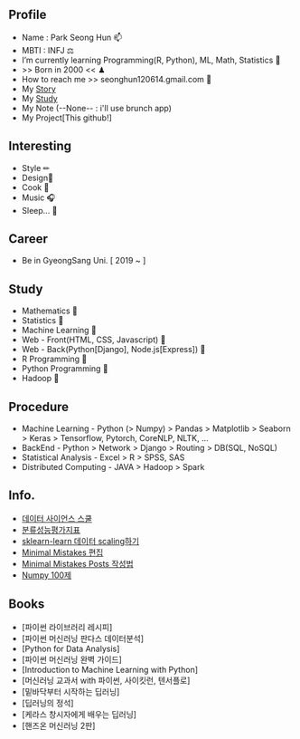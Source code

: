 ## **Profile**
- Name : Park Seong Hun 📫
- MBTI : INFJ ⚖
- I’m currently learning Programming(R, Python), ML, Math, Statistics 📜
- \>\> Born in 2000 << ♟
- How to reach me >> seonghun120614.gmail.com 🔑
- My [Story](https://seonghun120614.github.io/)
- My [Study](https://seonghun120614.tistory.com/)
- My Note (--None-- : i'll use brunch app)
- My Project[This github!]


## **Interesting**
 + Style ✏
 + Design🎀
 + Cook 🍕
 + Music 🎧
 + Sleep... 💭



## **Career**
 + Be in GyeongSang Uni. [ 2019 ~  ]



## **Study**
 + Mathematics 📕
 + Statistics 📗
 + Machine Learning 📓
 + Web - Front(HTML, CSS, Javascript) 📙
 + Web - Back(Python[Django], Node.js[Express]) 📒
 + R Programming 📔
 + Python Programming 📖
 + Hadoop 📃

## **Procedure**
 + Machine Learning - Python (> Numpy) > Pandas > Matplotlib > Seaborn > Keras > Tensorflow, Pytorch, CoreNLP, NLTK, ...
 + BackEnd - Python > Network > Django > Routing > DB(SQL, NoSQL)
 + Statistical Analysis - Excel > R > SPSS, SAS
 + Distributed Computing - JAVA > Hadoop > Spark

## **Info.**
 + [데이터 사이언스 스쿨](https://datascienceschool.net/intro.html)
 + [분류성능평가지표](https://sumniya.tistory.com/26)
 + [sklearn-learn 데이터 scaling하기](https://mkjjo.github.io/python/2019/01/10/scaler.html)
 + [Minimal Mistakes 편집](https://ansohxxn.github.io/blog/jekyll-directory-structure/)
 + [Minimal Mistakes Posts 작성법](https://niklasjang.github.io/guide/how-to-use-markdown/)
 + [Numpy 100제](https://github.com/rougier/numpy-100/blob/master/100_Numpy_exercises.md)

## **Books**
 + [파이썬 라이브러리 레시피]
 + [파이썬 머신러닝 판다스 데이터분석]
 + [Python for Data Analysis]
 + [파이썬 머신러닝 완벽 가이드]
 + [Introduction to Machine Learning with Python]
 + [머신러닝 교과서 with 파이썬, 사이킷런, 텐서플로]
 + [밑바닥부터 시작하는 딥러닝]
 + [딥러닝의 정석]
 + [케라스 창시자에게 배우는 딥러닝]
 + [핸즈온 머신러닝 2판]
